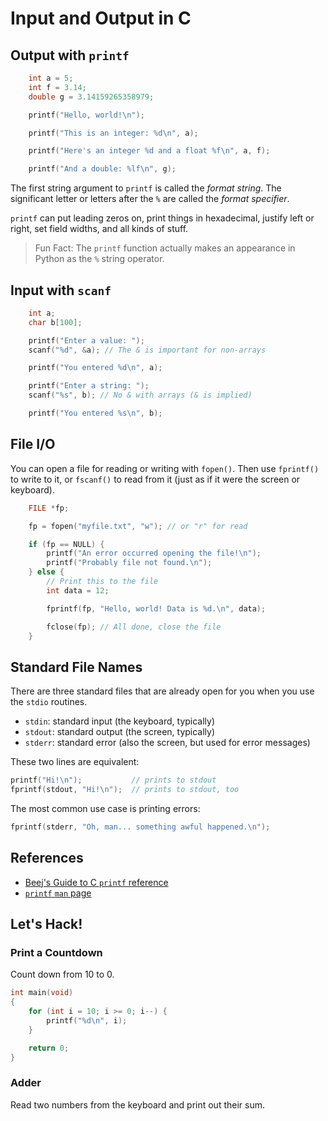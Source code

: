 # Input and Output in C

## Output with `printf`

```c
    int a = 5;
    int f = 3.14;
    double g = 3.14159265358979;

    printf("Hello, world!\n");

    printf("This is an integer: %d\n", a);

    printf("Here's an integer %d and a float %f\n", a, f);

    printf("And a double: %lf\n", g);
```

The first string argument to `printf` is called the _format string_. The significant letter or letters after the `%` are called the _format specifier_.

`printf` can put leading zeros on, print things in hexadecimal, justify left or right, set field widths, and all kinds of stuff.

> Fun Fact: The `printf` function actually makes an appearance in Python as the `%` string operator.

## Input with `scanf`

```c
    int a;
    char b[100];

    printf("Enter a value: ");
    scanf("%d", &a); // The & is important for non-arrays

    printf("You entered %d\n", a);

    printf("Enter a string: ");
    scanf("%s", b); // No & with arrays (& is implied)

    printf("You entered %s\n", b);
```

## File I/O

You can open a file for reading or writing with `fopen()`. Then use `fprintf()` to write to it, or `fscanf()` to read from it (just as if it were the screen or keyboard).

```c
    FILE *fp;

    fp = fopen("myfile.txt", "w"); // or "r" for read

    if (fp == NULL) {
        printf("An error occurred opening the file!\n");
        printf("Probably file not found.\n");
    } else {
        // Print this to the file
        int data = 12;

        fprintf(fp, "Hello, world! Data is %d.\n", data);

        fclose(fp); // All done, close the file
    }
```

## Standard File Names

There are three standard files that are already open for you when you use the `stdio` routines.

- `stdin`: standard input (the keyboard, typically)
- `stdout`: standard output (the screen, typically)
- `stderr`: standard error (also the screen, but used for error messages)

These two lines are equivalent:

```c
printf("Hi!\n");           // prints to stdout
fprintf(stdout, "Hi!\n");  // prints to stdout, too
```

The most common use case is printing errors:

```c
fprintf(stderr, "Oh, man... something awful happened.\n");
```

## References

- [Beej's Guide to C `printf` reference](http://beej.us/guide/bgc/output/html/multipage/printf.html)
- [`printf` `man` page](https://linux.die.net/man/3/printf)

## Let's Hack!

### Print a Countdown

Count down from 10 to 0.

```c
int main(void)
{
    for (int i = 10; i >= 0; i--) {
        printf("%d\n", i);
    }

    return 0;
}
```

### Adder

Read two numbers from the keyboard and print out their sum.
